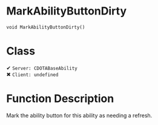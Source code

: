 # MarkAbilityButtonDirty
```
void MarkAbilityButtonDirty()
```
# Class
✔ `Server: CDOTABaseAbility`  
✖ `Client: undefined`  

# Function Description
Mark the ability button for this ability as needing a refresh.
